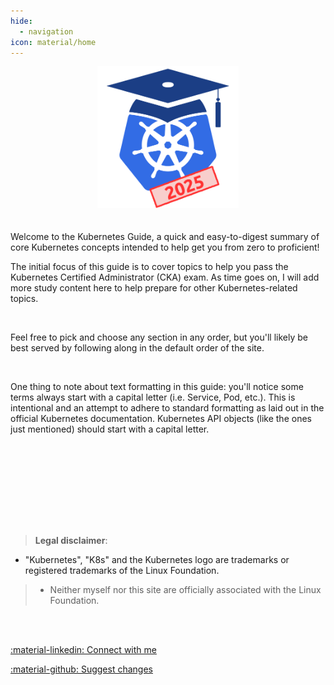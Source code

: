 ```yaml
---
hide:
  - navigation
icon: material/home
---
```


<meta name="google-adsense-account" content="ca-pub-4744916432619667">
<center>
    <img src="/images/logo-2025.png" width="45%">
</center>
<br>
<br>
Welcome to the Kubernetes Guide, a quick and easy-to-digest summary of core Kubernetes concepts intended to help get you from zero to proficient!  
<br>

The initial focus of this guide is to cover topics to help you pass the Kubernetes Certified Administrator (CKA) exam. As time goes on, I will add more study content here to help prepare for other Kubernetes-related topics.

<br>

Feel free to pick and choose any section in any order, but you'll likely be best served by following along in the default order of the site.

<br>

One thing to note about text formatting in this guide: you'll notice some terms always start with a capital letter (i.e. Service, Pod, etc.). This is intentional and an attempt to adhere to standard formatting as laid out in the official Kubernetes documentation. Kubernetes API objects (like the ones just mentioned) should start with a capital letter.

<br><br>

<br/><br/><br/><br/><br/>
> **Legal disclaimer**:  
>  
> 
* "Kubernetes", "K8s" and the Kubernetes logo are trademarks or registered trademarks of the Linux Foundation.  
>  
> * Neither myself nor this site are officially associated with the Linux Foundation. 

<br><br>

[:material-linkedin: Connect with me](https://www.linkedin.com/in/aaronbraundmeier/)

[:material-github: Suggest changes](https://github.com/Braundo/kubernetes-guide)
